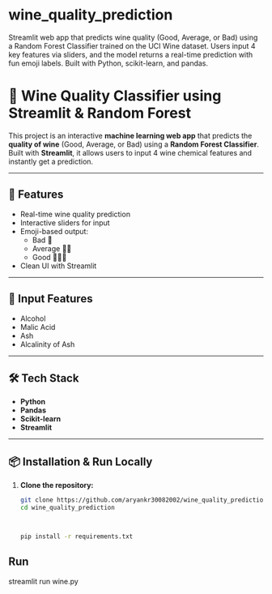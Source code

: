 # wine_quality_prediction
 Streamlit web app that predicts wine quality (Good, Average, or Bad) using a Random Forest Classifier trained on the UCI Wine dataset. Users input 4 key features via sliders, and the model returns a real-time prediction with fun emoji labels. Built with Python, scikit-learn, and pandas.

# 🍷 Wine Quality Classifier using Streamlit & Random Forest

This project is an interactive **machine learning web app** that predicts the **quality of wine** (Good, Average, or Bad) using a **Random Forest Classifier**. Built with **Streamlit**, it allows users to input 4 wine chemical features and instantly get a prediction.

---

## 🚀 Features

- Real-time wine quality prediction
- Interactive sliders for input
- Emoji-based output:  
  - Bad 🍷  
  - Average 🍷🍷  
  - Good 🍷🍷🍷
- Clean UI with Streamlit

---

## 🧪 Input Features

- Alcohol  
- Malic Acid  
- Ash  
- Alcalinity of Ash  

---

## 🛠️ Tech Stack

- **Python**
- **Pandas**
- **Scikit-learn**
- **Streamlit**

---

## 📦 Installation & Run Locally

1. **Clone the repository:**
   ```bash
   git clone https://github.com/aryankr30082002/wine_quality_prediction.git
   cd wine_quality_prediction



   pip install -r requirements.txt

## Run

 streamlit run wine.py

